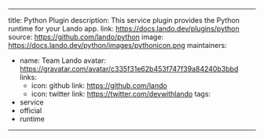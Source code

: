 
---
title: Python Plugin
description: This service plugin provides the Python runtime for your Lando app.
link: https://docs.lando.dev/plugins/python
source: https://github.com/lando/python
image: https://docs.lando.dev/python/images/pythonicon.png
maintainers:
  - name: Team Lando
    avatar: https://gravatar.com/avatar/c335f31e62b453f747f39a84240b3bbd
    links:
      - icon: github
        link: https://github.com/lando
      - icon: twitter
        link: https://twitter.com/devwithlando
tags:
  - service
  - official
  - runtime
---

